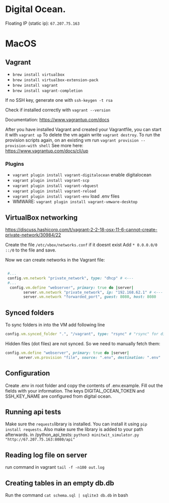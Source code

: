 # Digital Ocean.
Floating IP (static ip): `67.207.75.163`

# MacOS

## Vagrant

- `brew install virtualbox`
- `brew install virtualbox-extension-pack`
- `brew install vagrant`
- `brew install vagrant-completion`

If no SSH key, generate one with `ssh-keygen -t rsa`

Check if installed correctly with `vagrant --version`

Documentation: https://www.vagrantup.com/docs

After you have installed Vagrant and created your Vagrantfile, you can start it with `vagrant up`
To delete the vm again write `vagrant destroy`.
To run the provision scripts again, on an existing vm run `vagrant provision --provision-with shell`
See more here: https://www.vagrantup.com/docs/cli/up


### Plugins

- `vagrant plugin install vagrant-digitalocean` enable digitalocean
- `vagrant plugin install vagrant-scp`
- `vagrant plugin install vagrant-vbguest`
- `vagrant plugin install vagrant-reload`
- `vagrant plugin install vagrant-env` load .env files
- WMWARE: `vagrant plugin install vagrant-vmware-desktop`

## VirtualBox networking

https://discuss.hashicorp.com/t/vagrant-2-2-18-osx-11-6-cannot-create-private-network/30984/22

Create the file `/etc/vbox/networks.conf` if it doesnt exist
Add `* 0.0.0.0/0 ::/0` to the file and save.

Now we can create networks in the Vagrant file:

```ruby

 #...
 config.vm.network "private_network", type: "dhcp" # <---
 #...
  config.vm.define "webserver", primary: true do |server|
        server.vm.network "private_network", ip: "192.168.62.1" # <---
        server.vm.network "forwarded_port", guest: 8080, host: 8080

```

## Synced folders
To sync folders in into the VM add following line
```ruby
config.vm.synced_folder ".", "/vagrant", type: "rsync" # "rsync" for digitalocean. "virtualbox" for virtualbox
```

Hidden files (dot files) are not synced. So we need to manually fetch them:
```ruby
config.vm.define "webserver", primary: true do |server|
      server.vm.provision "file", source: ".env", destination: ".env"
```

## Configuration
Create .env in root folder and copy the contents of .env.example. Fill out the fields with your information. The keys DIGITAL_OCEAN_TOKEN and SSH_KEY_NAME are configured from digital ocean. 


## Running api tests
Make sure the ```requests```library is installed. You can install it using ```pip install requests```.
Also make sure the library is added to your path afterwards.
in /python_api_tests: ```python3 minitwit_simulator.py "http://67.207.75.163:8080/api"```


## Reading log file on server
run command in vagrant ```tail -f -n100 out.log```

## Creating tables in an empty db.db
Run the command ```cat schema.sql | sqlite3 db.db``` in bash